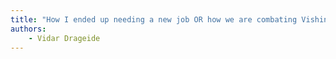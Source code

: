 ```yaml
---
title: "How I ended up needing a new job OR how we are combating Vishing attacks in Sbanken"
authors:
    - Vidar Drageide
---
```

